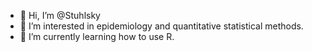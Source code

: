 - 👋 Hi, I’m @Stuhlsky
- 👀 I’m interested in epidemiology and quantitative statistical methods.
- 🌱 I’m currently learning how to use R.

<!---
Stuhlsky/Stuhlsky is a ✨ special ✨ repository because its `README.md` (this file) appears on your GitHub profile.
You can click the Preview link to take a look at your changes.
--->
